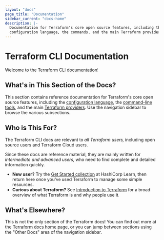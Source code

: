 ```yaml
---
layout: "docs"
page_title: "Documentation"
sidebar_current: "docs-home"
description: |-
  Documentation for Terraform's core open source features, including the
  configuration language, the commands, and the main Terraform providers.
---
```


# Terraform CLI Documentation

Welcome to the Terraform CLI documentation!

## What's in This Section of the Docs?

This section contains reference documentation for Terraform's core open source
features, including the
[configuration language](/docs/configuration/index.html), the
[command-line tools](/docs/commands/index.html), and the main
[Terraform providers](/docs/providers/index.html). Use the navigation sidebar
to browse the various subsections.

## Who is This For?

The Terraform CLI docs are relevant to _all Terraform users,_ including open
source users and Terraform Cloud users.

Since these docs are reference material, they are mainly written for
_intermediate and advanced users,_ who need to find complete and detailed
information quickly.

- **New user?** Try the
  [Get Started collection](https://learn.hashicorp.com/collections/terraform/aws-get-started?utm_source=WEBSITE&utm_medium=WEB_IO&utm_offer=ARTICLE_PAGE&utm_content=DOCS)
  at HashiCorp Learn, then return
  here once you've used Terraform to manage some simple resources.
- **Curious about Terraform?** See [Introduction to Terraform](/intro/index.html)
  for a broad overview of what Terraform is and why people use it.

## What's Elsewhere?

This is not the only section of the Terraform docs! You can find out more at the
[Terraform docs home page](/docs/index.html), or you can jump between sections
using the "Other Docs" area of the navigation sidebar.

